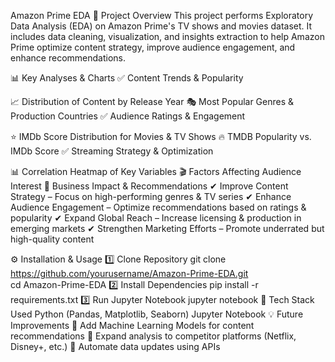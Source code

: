 Amazon Prime EDA
📌 Project Overview
This project performs Exploratory Data Analysis (EDA) on Amazon Prime's TV shows and movies dataset. It includes data cleaning, visualization, and insights extraction to help Amazon Prime optimize content strategy, improve audience engagement, and enhance recommendations.

📊 Key Analyses & Charts
✅ Content Trends & Popularity

📈 Distribution of Content by Release Year
🎭 Most Popular Genres & Production Countries
✅ Audience Ratings & Engagement

⭐ IMDb Score Distribution for Movies & TV Shows
🔥 TMDB Popularity vs. IMDb Score
✅ Streaming Strategy & Optimization

📊 Correlation Heatmap of Key Variables
🎬 Factors Affecting Audience Interest
🚀 Business Impact & Recommendations
✔ Improve Content Strategy – Focus on high-performing genres & TV series
✔ Enhance Audience Engagement – Optimize recommendations based on ratings & popularity
✔ Expand Global Reach – Increase licensing & production in emerging markets
✔ Strengthen Marketing Efforts – Promote underrated but high-quality content

⚙ Installation & Usage
1️⃣ Clone Repository
git clone https://github.com/yourusername/Amazon-Prime-EDA.git  
cd Amazon-Prime-EDA
2️⃣ Install Dependencies
pip install -r requirements.txt
3️⃣ Run Jupyter Notebook
jupyter notebook
📌 Tech Stack Used
Python (Pandas, Matplotlib, Seaborn)
Jupyter Notebook
💡 Future Improvements
🔹 Add Machine Learning Models for content recommendations
🔹 Expand analysis to competitor platforms (Netflix, Disney+, etc.)
🔹 Automate data updates using APIs
